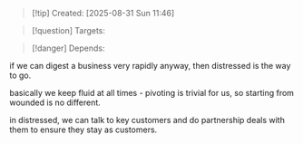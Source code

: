
>[!tip] Created: [2025-08-31 Sun 11:46]

>[!question] Targets: 

>[!danger] Depends: 

if we can digest a business very rapidly anyway, then distressed is the way to go.

basically we keep fluid at all times - pivoting is trivial for us, so starting from wounded is no different.

in distressed, we can talk to key customers and do partnership deals with them to ensure they stay as customers.